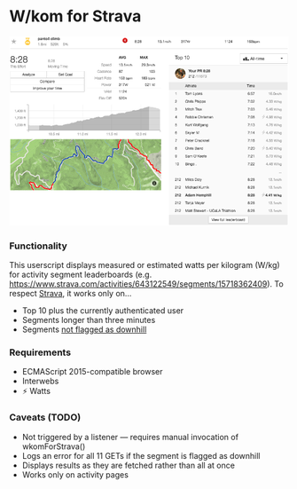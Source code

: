 # W/kom for Strava
![W/Kom for Strava screenshot][screenshot]
### Functionality
This userscript displays measured or estimated watts per kilogram (W/kg) for activity segment leaderboards (e.g. <https://www.strava.com/activities/643122549/segments/15718362409>). To respect [Strava](https://www.strava.com), it works only on…
* Top 10 plus the currently authenticated user
* Segments longer than three minutes
* Segments [not flagged as downhill](#caveats-todo)

### Requirements
* ECMAScript 2015-compatible browser
* Interwebs
* :zap: Watts

### Caveats (TODO)
* Not triggered by a listener — requires manual invocation of wkomForStrava()
* Logs an error for all 11 GETs if the segment is flagged as downhill
* Displays results as they are fetched rather than all at once
* Works only on activity pages

[screenshot]: wkomforstrava.png
